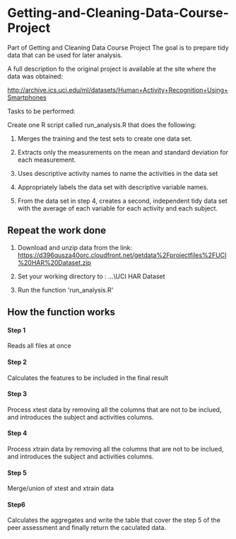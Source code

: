 # Getting-and-Cleaning-Data-Course-Project
Part of Getting and Cleaning Data Course Project
The goal is to prepare tidy data that can be used for later analysis.

A full description fo the original project is available at the site where the data was obtained: 

http://archive.ics.uci.edu/ml/datasets/Human+Activity+Recognition+Using+Smartphones 

Tasks to be performed:

Create one R script called run_analysis.R that does the following:

1. Merges the training and the test sets to create one data set.

2. Extracts only the measurements on the mean and standard deviation for each measurement. 

3. Uses descriptive activity names to name the activities in the data set

4. Appropriately labels the data set with descriptive variable names. 

5. From the data set in step 4, creates a second, independent tidy data set with the average of each variable for each activity and each subject.


## Repeat the work done

1. Download and unzip data from the link: https://d396qusza40orc.cloudfront.net/getdata%2Fprojectfiles%2FUCI%20HAR%20Dataset.zip 

2. Set your working directory to : \...\UCI HAR Dataset

3. Run the function 'run_analysis.R'

## How the function works

#### Step 1
Reads all files at once

#### Step 2        
Calculates the features to be included in the final result

#### Step 3
Process xtest data by removing all the columns that are not to be inclued, and introduces the subject and activities columns.

#### Step 4
Process xtrain data by removing all the columns that are not to be inclued, and introduces the subject and activities columns.
        
#### Step 5
Merge/union of xtest and xtrain data

#### Step6
Calculates the aggregates and write the table that cover the step 5 of the peer assessment and finally return the caculated data.
